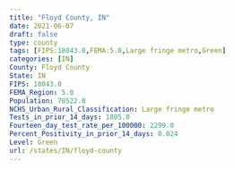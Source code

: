 ```yaml
---
title: "Floyd County, IN"
date: 2021-06-07
draft: false
type: county
tags: [FIPS:18043.0,FEMA:5.0,Large fringe metro,Green]
categories: [IN]
County: Floyd County
State: IN
FIPS: 18043.0
FEMA_Region: 5.0
Population: 78522.0
NCHS_Urban_Rural_Classification: Large fringe metro
Tests_in_prior_14_days: 1805.0
Fourteen_day_test_rate_per_100000: 2299.0
Percent_Positivity_in_prior_14_days: 0.024
Level: Green
url: /states/IN/floyd-county
---
```



